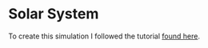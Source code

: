 Solar System
=====

<ClientOnly>
  <SolarSystem/>
</ClientOnly>

To create this simulation I followed the tutorial [found here](https://www.youtube.com/watch?v=pgFnZyL8zEA&t=0).

<script setup>
import { defineAsyncComponent } from 'vue';

const SolarSystem = defineAsyncComponent(() =>
  import('../../components/SolarSystem.vue')
);
</script>
